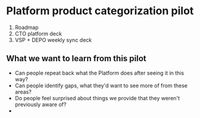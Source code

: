# Platform product categorization pilot

1) Roadmap
2) CTO platform deck
3) VSP + DEPO weekly sync deck


## What we want to learn from this pilot

- Can people repeat back what the Platform does after seeing it in this way?
- Can people identify gaps, what they'd want to see more of from these areas?
- Do people feel surprised about things we provide that they weren't previously aware of?
- 
